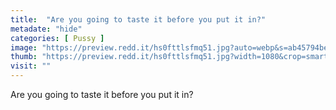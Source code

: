 ```yaml
---
title:  "Are you going to taste it before you put it in?"
metadate: "hide"
categories: [ Pussy ]
image: "https://preview.redd.it/hs0fttlsfmq51.jpg?auto=webp&s=ab45794beb07cc5b07d3e864a4de8e0dbaecb095"
thumb: "https://preview.redd.it/hs0fttlsfmq51.jpg?width=1080&crop=smart&auto=webp&s=b592c5ee7a760b8b92f94b45ef2b0351c27e243f"
visit: ""
---
```

Are you going to taste it before you put it in?
